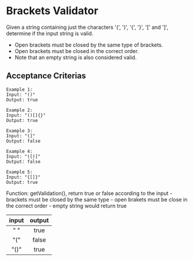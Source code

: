 # Brackets Validator

Given a string containing just the characters '(', ')', '{', '}', '[' and ']', determine if the input string is valid.

- Open brackets must be closed by the same type of brackets.
- Open brackets must be closed in the correct order.
- Note that an empty string is also considered valid.

## Acceptance Criterias
```
Example 1:
Input: "()"
Output: true

Example 2:
Input: "()[]{}"
Output: true

Example 3:
Input: "(]"
Output: false

Example 4:
Input: "([)]"
Output: false

Example 5:
Input: "{[]}"
Output: true
```

Function: getValidation(), return true or false according to the input
        - brackets must be closed by the same type
        - open brakets must be close in the correct order
        - empty string would return true

|     input       |     output    |
|    :--:         |   :--:        |
|     " "         |     true      |
|     "("         |     false     |
|     "()"        |     true      |
